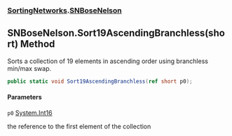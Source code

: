 ### [SortingNetworks](SortingNetworks.md 'SortingNetworks').[SNBoseNelson](SortingNetworks.SNBoseNelson.md 'SortingNetworks.SNBoseNelson')

## SNBoseNelson.Sort19AscendingBranchless(short) Method

Sorts a collection of 19 elements in ascending order using branchless min/max swap.

```csharp
public static void Sort19AscendingBranchless(ref short p0);
```
#### Parameters

<a name='SortingNetworks.SNBoseNelson.Sort19AscendingBranchless(short).p0'></a>

`p0` [System.Int16](https://docs.microsoft.com/en-us/dotnet/api/System.Int16 'System.Int16')

the reference to the first element of the collection